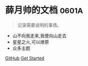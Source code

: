 
# 薛月帅的文档 <small>0601A</small>

> 记录需要说明的事情。

- 山不向我走来,我便向山走去
- 星星之火,可以燎原
- 众多主题

[GitHub](https://github.com/xueyueshuai)
[Get Started](/start/)